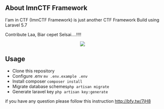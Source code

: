 ## About ImnCTF Framework
I'am in CTF (ImnCTF Framework) is just another CTF Framework Build using Laravel 5.7

Contribute Laa, Biar cepet Selsai....!!!!

<p align="center"><img src="https://laravel.com/assets/img/components/logo-laravel.svg"></p>

## Usage
- Clone this repository
- Configure .env ```mv .env.example .env```
- Install composer ```composer install```
- Migrate database schemes```php artisan migrate```
- Generate laravel key ```php artisan key:generate```

if you have any question please follow this instruction http://bfy.tw/7jH8
